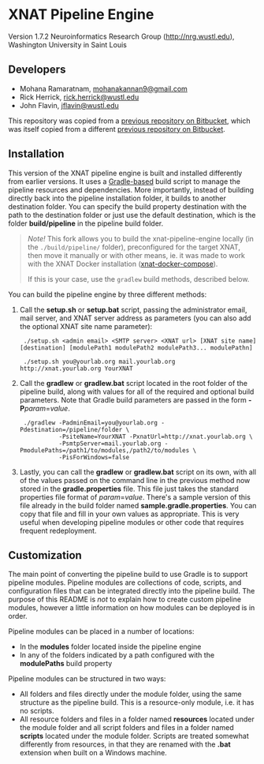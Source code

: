 XNAT Pipeline Engine
====================

Version 1.7.2
Neuroinformatics Research Group (http://nrg.wustl.edu), Washington University in Saint Louis

Developers
----------

* Mohana Ramaratnam, mohanakannan9@gmail.com
* Rick Herrick, rick.herrick@wustl.edu
* John Flavin, jflavin@wustl.edu

This repository was copied from a [previous repository on Bitbucket](https://bitbucket.org/xnatdev/xnat-pipeline), which was itself copied from a different [previous repository on Bitbucket](https://bitbucket.org/nrg/pipeline_1_7dev).

Installation
------------

This version of the XNAT pipeline engine is built and installed differently from earlier
versions. It uses a [Gradle-based](http://www.gradle.org) build script to manage the pipeline
resources and dependencies. More importantly, instead of building directly back into the
pipeline installation folder, it builds to another destination folder. You can specify the
build property destination with the path to the destination folder or just use the default
destination, which is the folder **build/pipeline** in the pipeline build folder.

> *Note!* This fork allows you to build the xnat-pipeline-engine locally (in the `./build/pipeline/` folder),
> preconfigured for the target XNAT, then move it manually or with other means,
> ie. it was made to work with the XNAT Docker installation ([xnat-docker-compose](https://github.com/NrgXnat/xnat-docker-compose)).
>
> If this is your case, use the `gradlew` build methods, described below.

You can build the pipeline engine by three different methods:

1. Call the **setup.sh** or **setup.bat** script, passing the administrator email, mail server,
and XNAT server address as parameters (you can also add the optional XNAT site name parameter):

        ./setup.sh <admin email> <SMTP server> <XNAT url> [XNAT site name] [destination] [modulePath1 modulePath2 modulePath3... modulePathn]

        ./setup.sh you@yourlab.org mail.yourlab.org http://xnat.yourlab.org YourXNAT

2. Call the **gradlew** or **gradlew.bat** script located in the root folder of the pipeline
build, along with values for all of the required and optional build parameters. Note that
Gradle build parameters are passed in the form **-P**_param_=_value_.

        ./gradlew -PadminEmail=you@yourlab.org -Pdestination=/pipeline/folder \
                  -PsiteName=YourXNAT -PxnatUrl=http://xnat.yourlab.org \
                  -PsmtpServer=mail.yourlab.org -PmodulePaths=/path1/to/modules,/path2/to/modules \
                  -PisForWindows=false

3. Lastly, you can call the **gradlew** or **gradlew.bat** script on its own, with all of the
values passed on the command line in the previous method now stored in the **gradle.properties**
file. This file just takes the standard properties file format of _param_=_value_. There's a
sample version of this file already in the build folder named **sample.gradle.properties**.
You can copy that file and fill in your own values as appropriate. This is very useful when
developing pipeline modules or other code that requires frequent redeployment.

Customization
-------------

The main point of converting the pipeline build to use Gradle is to support pipeline modules.
Pipeline modules are collections of code, scripts, and configuration files that can be integrated
directly into the pipeline build. The purpose of this README is _not_ to explain how to create
custom pipeline modules, however a little information on how modules can be deployed is in
order.

Pipeline modules can be placed in a number of locations:

* In the **modules** folder located inside the pipeline engine
* In any of the folders indicated by a path configured with the **modulePaths** build property

Pipeline modules can be structured in two ways:

* All folders and files directly under the module folder, using the same structure as the
pipeline build. This is a resource-only module, i.e. it has no scripts.
* All resource folders and files in a folder named **resources** located under the module
folder and all script folders and files in a folder named **scripts** located under the module
folder. Scripts are treated somewhat differently from resources, in that they are renamed
with the **.bat** extension when built on a Windows machine.

